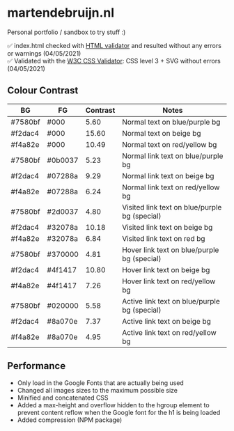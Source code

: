 # martendebruijn.nl

Personal portfolio / sandbox to try stuff :)

✅ index.html checked with [HTML validator](https://validator.w3.org/) and resulted without any errors or warnings (04/05/2021) \
✅ Validated with the [W3C CSS Validator](https://jigsaw.w3.org/css-validator/): CSS level 3 + SVG without errors (04/05/2021)

## Colour Contrast

| BG      | FG      | Contrast | Notes                                         |
| ------- | ------- | -------- | --------------------------------------------- |
| #7580bf | #000    | 5.60     | Normal text on blue/purple bg                 |
| #f2dac4 | #000    | 15.60    | Normal text on beige bg                       |
| #f4a82e | #000    | 10.49    | Normal text on red/yellow bg                  |
| #7580bf | #0b0037 | 5.23     | Normal link text on blue/purple bg            |
| #f2dac4 | #07288a | 9.29     | Normal link text on beige bg                  |
| #f4a82e | #07288a | 6.24     | Normal link text on red/yellow bg             |
| #7580bf | #2d0037 | 4.80     | Visited link text on blue/purple bg (special) |
| #f2dac4 | #32078a | 10.18    | Visited link text on beige bg                 |
| #f4a82e | #32078a | 6.84     | Visited link text on red bg                   |
| #7580bf | #370000 | 4.81     | Hover link text on blue/purple bg (special)   |
| #f2dac4 | #4f1417 | 10.80    | Hover link text on beige bg                   |
| #f4a82e | #4f1417 | 7.26     | Hover link text on red/yellow bg              |
| #7580bf | #020000 | 5.58     | Active link text on blue/purple bg (special)  |
| #f2dac4 | #8a070e | 7.37     | Active link text on beige bg                  |
| #f4a82e | #8a070e | 4.95     | Active link text on red/yellow bg             |

<!-- old red bg color: #f26430 -->

## Performance

- Only load in the Google Fonts that are actually being used
- Changed all images sizes to the maximum possible size
- Minified and concatenated CSS
- Added a max-height and overflow hidden to the hgroup element to prevent content reflow when the Google font for the h1 is being loaded
- Added compression (NPM package)
